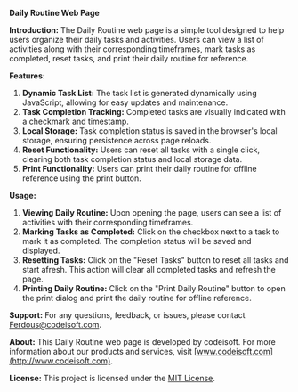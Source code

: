 **Daily Routine Web Page**

**Introduction:**
The Daily Routine web page is a simple tool designed to help users organize their daily tasks and activities. Users can view a list of activities along with their corresponding timeframes, mark tasks as completed, reset tasks, and print their daily routine for reference.

**Features:**
1. **Dynamic Task List:** The task list is generated dynamically using JavaScript, allowing for easy updates and maintenance.
2. **Task Completion Tracking:** Completed tasks are visually indicated with a checkmark and timestamp.
3. **Local Storage:** Task completion status is saved in the browser's local storage, ensuring persistence across page reloads.
4. **Reset Functionality:** Users can reset all tasks with a single click, clearing both task completion status and local storage data.
5. **Print Functionality:** Users can print their daily routine for offline reference using the print button.

**Usage:**
1. **Viewing Daily Routine:** Upon opening the page, users can see a list of activities with their corresponding timeframes.
2. **Marking Tasks as Completed:** Click on the checkbox next to a task to mark it as completed. The completion status will be saved and displayed.
3. **Resetting Tasks:** Click on the "Reset Tasks" button to reset all tasks and start afresh. This action will clear all completed tasks and refresh the page.
4. **Printing Daily Routine:** Click on the "Print Daily Routine" button to open the print dialog and print the daily routine for offline reference.

**Support:**
For any questions, feedback, or issues, please contact [Ferdous@codeisoft.com](mailto:Ferdous@codeisoft.com).

**About:**
This Daily Routine web page is developed by codeisoft. For more information about our products and services, visit [www.codeisoft.com](http://www.codeisoft.com).

**License:**
This project is licensed under the [MIT License](LICENSE).